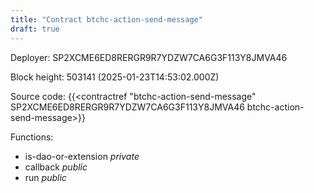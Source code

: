 ```yaml
---
title: "Contract btchc-action-send-message"
draft: true
---
```

Deployer: SP2XCME6ED8RERGR9R7YDZW7CA6G3F113Y8JMVA46


 



Block height: 503141 (2025-01-23T14:53:02.000Z)

Source code: {{<contractref "btchc-action-send-message" SP2XCME6ED8RERGR9R7YDZW7CA6G3F113Y8JMVA46 btchc-action-send-message>}}

Functions:

* is-dao-or-extension _private_
* callback _public_
* run _public_

